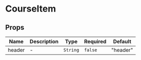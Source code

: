 # CourseItem

## Props

<!-- @vuese:CourseItem:props:start -->
|Name|Description|Type|Required|Default|
|---|---|---|---|---|
|header|-|`String`|`false`|"header"|

<!-- @vuese:CourseItem:props:end -->


